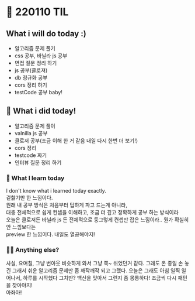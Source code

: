 # :rocket: 220110 TIL

## What i will do today :)

- 알고리즘 문제 풀기
- css 공부, 바닐라 js 공부
- 면접 질문 정리 하기
- js 공부(클로져)
- db 정규화 공부
- cors 정리 하기
- testCode 공부 baby!

## :seedling: What i did today!

- 알고리즘 문제 풀이
- valnilla js 공부
- 클로저 공부(조금 이해 한 거 같음 내일 다시 한번 더 보기!)
- cors 정리
- testcode 짜기
- 인터뷰 질문 정리 하기

### :speech_balloon: What I learn today

I don't know what i learned today exactly.  
겉핧기만 한 느낌이다.  
원래 내 공부 방식은 처음부터 딥하게 파고 드는게 아니라,  
대충 전체적으로 쉽게 컨셉을 이해하고, 조금 더 깊고 정확하게 공부 하는 방식이라  
오늘은 클로저든 바닐라 js 든 전체적으로 둥그렇게 컨셉만 잡은 느낌이라.. 뭔가 확실히 안 느낌보다는  
preview 한 느낌이다.
내일도 열공해야지!

### 💫✨ Anything else?

사실, 요며칠, 그냥 번아웃 비슷하게 와서
그냥 쭉~ 쉬었던거 같다.
그래도 온 종일 손 놓긴 그래서 쉬운 알고리즘 문제만 좀 깨작깨작 되고 그랬다.
오늘은 그래도 아침 일찍 일어나서, 하루를 시작했다
그치만? 백신을 맞아서 그런지 좀 몽롱하다!
조금씩 다시 패턴을 찾아야지!  
아좌아!
